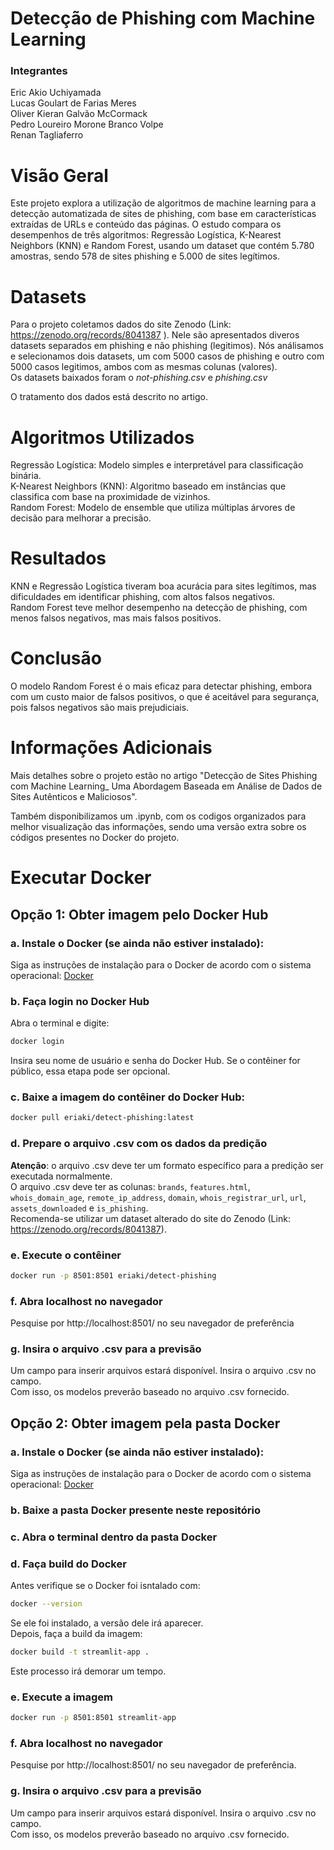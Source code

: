 # Detecção de Phishing com Machine Learning  
### Integrantes
Eric Akio Uchiyamada                  <br/>
Lucas Goulart de Farias Meres         <br/>
Oliver Kieran Galvão McCormack        <br/>
Pedro Loureiro Morone Branco Volpe    <br/>
Renan Tagliaferro                     <br/>
  
# Visão Geral

Este projeto explora a utilização de algoritmos de machine learning para a detecção automatizada de sites de phishing, com base em características extraídas de URLs e conteúdo das páginas. O estudo compara os desempenhos de três algoritmos: Regressão Logística, K-Nearest Neighbors (KNN) e Random Forest, usando um dataset que contém 5.780 amostras, sendo 578 de sites phishing e 5.000 de sites legítimos. 
  
# Datasets  
Para o projeto coletamos dados do site Zenodo (Link: https://zenodo.org/records/8041387 ). Nele são apresentados diveros datasets separados em phishing e não phishing (legitimos).
Nós análisamos e selecionamos dois datasets, um com 5000 casos de phishing e outro com 5000 casos legitimos, ambos com as mesmas colunas (valores).  
Os datasets baixados foram o *not-phishing.csv* e *phishing.csv*

O tratamento dos dados está descrito no artigo.  
  
# Algoritmos Utilizados  
  
Regressão Logística: Modelo simples e interpretável para classificação binária.  
K-Nearest Neighbors (KNN): Algoritmo baseado em instâncias que classifica com base na proximidade de vizinhos.  
Random Forest: Modelo de ensemble que utiliza múltiplas árvores de decisão para melhorar a precisão.  

# Resultados  
  
KNN e Regressão Logística tiveram boa acurácia para sites legítimos, mas dificuldades em identificar phishing, com altos falsos negativos.  
Random Forest teve melhor desempenho na detecção de phishing, com menos falsos negativos, mas mais falsos positivos.  
  
# Conclusão  
   
O modelo Random Forest é o mais eficaz para detectar phishing, embora com um custo maior de falsos positivos, o que é aceitável para segurança, pois falsos negativos são mais prejudiciais.   

# Informações Adicionais 
Mais detalhes sobre o projeto estão no artigo "Detecção de Sites Phishing com Machine Learning_ Uma Abordagem Baseada em Análise de Dados de Sites Autênticos e Maliciosos".  
  
Também disponibilizamos um .ipynb, com os codigos organizados para melhor visualização das informações, sendo uma versão extra sobre os códigos presentes no Docker do projeto.  

# Executar Docker
## Opção 1: Obter imagem pelo Docker Hub
### a. Instale o Docker (se ainda não estiver instalado):
Siga as instruções de instalação para o Docker de acordo com o sistema operacional: [Docker](https://www.docker.com/products/docker-desktop/) 
### b. Faça login no Docker Hub
Abra o terminal e digite:
```bash
docker login
``` 
Insira seu nome de usuário e senha do Docker Hub. Se o contêiner for público, essa etapa pode ser opcional.
### c. Baixe a imagem do contêiner do Docker Hub:
```bash
docker pull eriaki/detect-phishing:latest
```
### d. Prepare o arquivo .csv com os dados da predição
**Atenção**: o arquivo .csv deve ter um formato específico para a predição ser executada normalmente. <br/>
O arquivo .csv deve ter as colunas: `brands`, `features.html`, `whois_domain_age`, `remote_ip_address`, `domain`, `whois_registrar_url`, `url`, `assets_downloaded` e `is_phishing`. <br/>
Recomenda-se utilizar um dataset alterado do site do Zenodo (Link: https://zenodo.org/records/8041387).
### e. Execute o contêiner
```bash
docker run -p 8501:8501 eriaki/detect-phishing
```
### f. Abra localhost no navegador
Pesquise por http://localhost:8501/ no seu navegador de preferência
### g. Insira o arquivo .csv para a previsão
Um campo para inserir arquivos estará disponível. Insira o arquivo .csv no campo. <br/>
Com isso, os modelos preverão baseado no arquivo .csv fornecido.
## Opção 2: Obter imagem pela pasta Docker
### a. Instale o Docker (se ainda não estiver instalado):
Siga as instruções de instalação para o Docker de acordo com o sistema operacional: [Docker](https://www.docker.com/products/docker-desktop/) 
### b. Baixe a pasta Docker presente neste repositório
### c. Abra o terminal dentro da pasta Docker
### d. Faça build do Docker
Antes verifique se o Docker foi isntalado com:
```bash
docker --version
```
Se ele foi instalado, a versão dele irá aparecer. <br/>
Depois, faça a build da imagem:
```bash
docker build -t streamlit-app .
```
Este processo irá demorar um tempo.
### e. Execute a imagem
```bash
docker run -p 8501:8501 streamlit-app
```
### f. Abra localhost no navegador
Pesquise por http://localhost:8501/ no seu navegador de preferência.
### g. Insira o arquivo .csv para a previsão
Um campo para inserir arquivos estará disponível. Insira o arquivo .csv no campo. <br/>
Com isso, os modelos preverão baseado no arquivo .csv fornecido.
